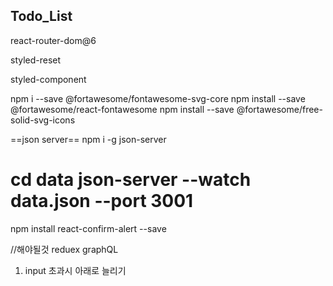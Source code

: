 ## Todo_List

react-router-dom@6

styled-reset

styled-component

npm i --save @fortawesome/fontawesome-svg-core
npm install --save @fortawesome/react-fontawesome
npm install --save @fortawesome/free-solid-svg-icons

==json server==
npm i -g json-server

cd data
json-server --watch data.json --port 3001
=============

npm install react-confirm-alert --save

//해야될것
reduex
graphQL

1. input 초과시 아래로 늘리기
